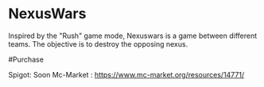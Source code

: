 # NexusWars

Inspired by the "Rush" game mode, Nexuswars is a game between different teams. The objective is to destroy the opposing nexus.

#Purchase

Spigot: Soon
Mc-Market : https://www.mc-market.org/resources/14771/
